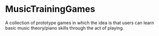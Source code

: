 # MusicTrainingGames
A collection of prototype games in which the idea is that users can learn basic music theory/piano skills through the act of playing.
